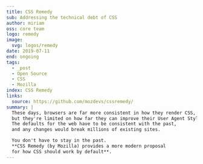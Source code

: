 ```yaml
---
title: CSS Remedy
sub: Addressing the technical debt of CSS
author: miriam
oss: core team
logo: remedy
image:
  svg: logos/remedy
date: 2019-07-11
end: ongoing
tags:
  - _post
  - Open Source
  - CSS
  - Mozilla
index: CSS Remedy
links:
  source: https://github.com/mozdevs/cssremedy/
summary: |
  These days, browsers are far more consistent in how they render CSS,
  but they're limited on how far they can improve their User Agent Stylesheet.
  The defaults for the web have to be consistent with the past,
  and any changes would break millions of existing sites.

  You don't have to stay in the past.
  **CSS Remedy (by Mozilla) provides a more modern proposal
  for how CSS should work by default**.
---
```

